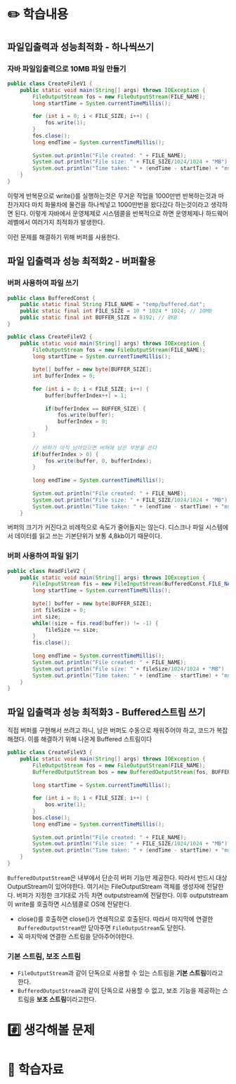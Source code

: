 # ✏️ 학습내용

## 파일입출력과 성능최적화 - 하나씩쓰기

### 자바 파일입출력으로 10MB 파일 만들기 
```java
public class CreateFileV1 {
    public static void main(String[] args) throws IOException {
        FileOutputStream fos = new FileOutputStream(FILE_NAME);
        long startTime = System.currentTimeMillis();
    
        for (int i = 0; i < FILE_SIZE; i++) {
            fos.write(1);
        }
        fos.close();
        long endTime = System.currentTimeMillis();
    
        System.out.println("File created: " + FILE_NAME);
        System.out.println("File size: " + FILE_SIZE/1024/1024 + "MB") ;
        System.out.println("Time taken: " + (endTime - startTime) + "ms") ;
    }
}
```

이렇게 반복문으로 write()를 실행하는것은  무거운 작업을 1000만번 반복하는것과 마찬가지다 마치 화물차에 물건을 하나씩넣고 1000만번을 왔다갔다 하는것이라고 생각하면 된다. 이렇게 자바에서 운영체제로 시스템콜을 반복적으로 하면 운영체제나 하드웨어 레벨에서 여러가지 최적화가 발생한다. 

이런 문제를 해결하기 위해 버퍼를 사용한다.

## 파일 입출력과 성능 최적화2 - 버퍼활용
### 버퍼 사용하여 파일 쓰기
```java
public class BufferedConst {
    public static final String FILE_NAME = "temp/buffered.dat";
    public static final int FILE_SIZE = 10 * 1024 * 1024; // 10MB
    public static final int BUFFER_SIZE = 8192; // 8KB
}

public class CreateFileV2 {
    public static void main(String[] args) throws IOException {
        FileOutputStream fos = new FileOutputStream(FILE_NAME);
        long startTime = System.currentTimeMillis();
    
        byte[] buffer = new byte[BUFFER_SIZE];
        int bufferIndex = 0;
    
        for (int i = 0; i < FILE_SIZE; i++) {
            buffer[bufferIndex++] = 1;
    
            if(bufferIndex == BUFFER_SIZE) {
                fos.write(buffer);
                bufferIndex = 0;
            }
        }
    
        // 버퍼가 아직 남아있으면 버퍼에 남은 부분을 쓴다
        if(bufferIndex > 0) {
            fos.write(buffer, 0, bufferIndex);
        }
    
        long endTime = System.currentTimeMillis();
    
        System.out.println("File created: " + FILE_NAME);
        System.out.println("File size: " + FILE_SIZE/1024/1024 + "MB") ;
        System.out.println("Time taken: " + (endTime - startTime) + "ms") ;
    }
```
버퍼의 크기가 커진다고 비례적으로 속도가 줄어들지는 않는다. 디스크나 파일 시스템에서 데이터를 읽고 쓰는 기본단위가 보통 4,8kb이기 때문이다.


### 버퍼 사용하여 파일 읽기
```java
public class ReadFileV2 {
    public static void main(String[] args) throws IOException {
        FileInputStream fis = new FileInputStream(BufferedConst.FILE_NAME);
        long startTime = System.currentTimeMillis();
    
        byte[] buffer = new byte[BUFFER_SIZE];
        int fileSize = 0;
        int size;
        while((size = fis.read(buffer)) != -1) {
            fileSize += size;
        }
        fis.close();
    
        long endTime = System.currentTimeMillis();
        System.out.println("File created: " + FILE_NAME);
        System.out.println("File size: " + fileSize/1024/1024 + "MB") ;
        System.out.println("Time taken: " + (endTime - startTime) + "ms") ;
    }
}
```

## 파일 입출력과 성능 최적화3 - Buffered스트림 쓰기
직접 버퍼를 구현해서 쓰려고 하니, 남은 버퍼도 수동으로 채워주어야 하고, 코드가 복잡해졌다. 이를 해결하기 위해 나온게 Buffered 스트림이다
```java
public class CreateFileV3 {
    public static void main(String[] args) throws IOException {
        FileOutputStream fos = new FileOutputStream(FILE_NAME);
        BufferedOutputStream bos = new BufferedOutputStream(fos, BUFFER_SIZE);// 버퍼가 차면 fileoutputstream에 보내준다.
    
        long startTime = System.currentTimeMillis();
    
        for (int i = 0; i < FILE_SIZE; i++) {
            bos.write(1);
        }
        bos.close();
        long endTime = System.currentTimeMillis();
    
        System.out.println("File created: " + FILE_NAME);
        System.out.println("File size: " + FILE_SIZE/1024/1024 + "MB") ;
        System.out.println("Time taken: " + (endTime - startTime) + "ms") ;
    }
}
```
`BufferedOutputStream`은 내부에서 단순히 버퍼 기능만 제공한다. 따라서 반드시 대상 OutputStream이 있어야한다. 여기서는 FileOutputStream 객체를 생성자에 전달한다. 버퍼가 지정한 크기대로 가득 차면 outputstream에 전달한다. 이후 outputstream이 write를 호출하면 시스템콜로 OS에 전달한다.
+ close()를 호출하면 close()가 연쇄적으로 호출된다. 따라서 마지막에 연결한 `BufferedOutputStream`만 닫아주면 `FileOutpuStream`도 닫힌다.
+ 꼭 마지막에 연결한 스트림을 닫아주어야한다.

### 기본 스트림, 보조 스트림
+ `FileOutputStream`과 같이 단독으로 사용할 수 있는 스트림을 **기본 스트림**이라고 한다.
+ `BufferedOutputStream`과 같이 단독으로 사용할 수 없고, 보조 기능을 제공하는 스트림을 **보조 스트림**이라고한다.



# #️⃣ 생각해볼 문제
# 💫 학습자료